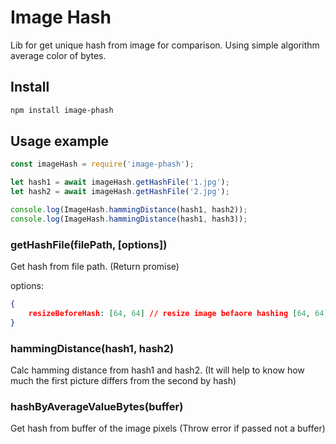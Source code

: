 # Image Hash

Lib for get unique hash from image for comparison. Using simple algorithm average color of bytes. 

## Install

```bash
npm install image-phash
```

## Usage example

```js
const imageHash = require('image-phash');

let hash1 = await imageHash.getHashFile('1.jpg');
let hash2 = await imageHash.getHashFile('2.jpg');

console.log(ImageHash.hammingDistance(hash1, hash2));
console.log(ImageHash.hammingDistance(hash1, hash3));
```

### getHashFile(filePath, [options])

Get hash from file path. (Return promise)

options:

```json
{
    resizeBeforeHash: [64, 64] // resize image befaore hashing [64, 64] by default
}
```

### hammingDistance(hash1, hash2)

Calc hamming distance from hash1 and hash2. (It will help to know how much the first picture differs from the second by hash)

### hashByAverageValueBytes(buffer)

Get hash from buffer of the image pixels (Throw error if passed not a buffer)